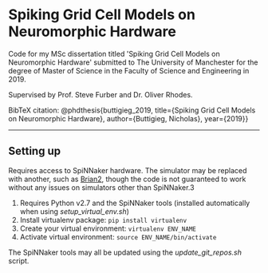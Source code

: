 # Spiking Grid Cell Models on Neuromorphic Hardware
Code for my MSc dissertation titled 'Spiking Grid Cell Models on Neuromorphic Hardware' submitted to The University of Manchester for the degree of Master of Science in the Faculty of Science and Engineering in 2019.

Supervised by Prof. Steve Furber and Dr. Oliver Rhodes.

BibTeX citation: 
@phdthesis{buttigieg_2019, title={Spiking Grid Cell Models on Neuromorphic Hardware}, author={Buttigieg, Nicholas}, year={2019}}

***

## Setting up 

Requires access to SpiNNaker hardware. The simulator may be replaced with another, such as [Brian2](https://brian2.readthedocs.io/en/stable/), though the code is not guaranteed to work without any issues on simulators other than SpiNNaker.3

1. Requires Python v2.7 and the SpiNNaker tools (installed automatically when using *setup_virtual_env.sh*)
2. Install virtualenv package: `pip install virtualenv`
3. Create your virtual environment: `virtualenv ENV_NAME`
4. Activate virtual environment: `source ENV_NAME/bin/activate`

The SpiNNaker tools may all be updated using the *update_git_repos.sh* script.
